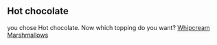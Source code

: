 ## Hot chocolate
you chose Hot chocolate. Now which topping do you want?
[Whipcream](whipcream.md)
[Marshmallows](marshmallows.md)